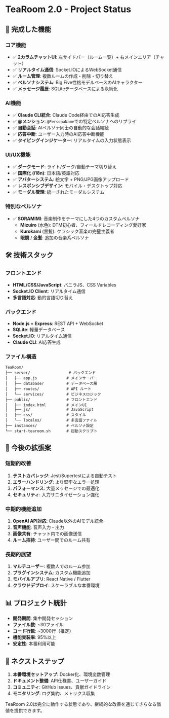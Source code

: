 # TeaRoom 2.0 - Project Status

## 🎉 完成した機能

### コア機能
- ✅ **2カラムチャットUI**: 左サイドバー（ルーム一覧）+ 右メインエリア（チャット）
- ✅ **リアルタイム通信**: Socket.IOによるWebSocket通信
- ✅ **ルーム管理**: 複数ルームの作成・削除・切り替え
- ✅ **ペルソナシステム**: Big Five性格モデルベースのAIキャラクター
- ✅ **メッセージ履歴**: SQLiteデータベースによる永続化

### AI機能
- ✅ **Claude CLI統合**: Claude Code経由でのAI応答生成
- ✅ **@メンション**: `@PersonaName`での特定ペルソナへのリプライ
- ✅ **自動会話**: AIペルソナ同士の自動的な会話継続
- ✅ **応答中断**: ユーザー入力時のAI応答中断機能
- ✅ **タイピングインジケーター**: リアルタイムの入力状態表示

### UI/UX機能
- ✅ **ダークモード**: ライト/ダーク/自動テーマ切り替え
- ✅ **国際化 (i18n)**: 日本語/英語対応
- ✅ **アバターシステム**: 絵文字 + PNG/JPG画像アップロード
- ✅ **レスポンシブデザイン**: モバイル・デスクトップ対応
- ✅ **モーダル管理**: 統一されたモーダルシステム

### 特別なペルソナ
- ✅ **SORAMIMI**: 音楽制作をテーマにした4つのカスタムペルソナ
  - **Mizuiro** (水色): DTM初心者、フィールドレコーディング愛好家
  - **Kurokami** (黒髪): クラシック音楽の完璧主義者
  - **眼鏡** / **金髪**: 追加の音楽系ペルソナ

## 🛠️ 技術スタック

### フロントエンド
- **HTML/CSS/JavaScript**: バニラJS、CSS Variables
- **Socket.IO Client**: リアルタイム通信
- **多言語対応**: 動的言語切り替え

### バックエンド
- **Node.js + Express**: REST API + WebSocket
- **SQLite**: 軽量データベース
- **Socket.IO**: リアルタイム通信
- **Claude CLI**: AI応答生成

### ファイル構造
```
TeaRoom/
├── server/                 # バックエンド
│   ├── app.js             # メインサーバー
│   ├── database/          # データベース層
│   ├── routes/            # API ルート
│   └── services/          # ビジネスロジック
├── public/                # フロントエンド
│   ├── index.html         # メインUI
│   ├── js/                # JavaScript
│   ├── css/               # スタイル
│   └── locales/           # 多言語ファイル
├── instances/             # ペルソナ設定
└── start-tearoom.sh       # 起動スクリプト
```

## 🚀 今後の拡張案

### 短期的改善
1. **テストカバレッジ**: Jest/Supertestによる自動テスト
2. **エラーハンドリング**: より堅牢なエラー処理
3. **パフォーマンス**: 大量メッセージでの最適化
4. **セキュリティ**: 入力サニタイゼーション強化

### 中期的機能追加
1. **OpenAI API対応**: Claude以外のAIモデル統合
2. **音声機能**: 音声入力・出力
3. **画像共有**: チャット内での画像送信
4. **ルーム招待**: ユーザー間でのルーム共有

### 長期的展望
1. **マルチユーザー**: 複数人でのルーム参加
2. **プラグインシステム**: カスタム機能追加
3. **モバイルアプリ**: React Native / Flutter
4. **クラウドデプロイ**: スケーラブルな本番環境

## 📊 プロジェクト統計

- **開発期間**: 集中開発セッション
- **ファイル数**: ~30ファイル
- **コード行数**: ~3000行（推定）
- **機能実装率**: 95%以上
- **安定性**: 本番利用可能

## 🎯 ネクストステップ

1. **本番環境セットアップ**: Docker化、環境変数管理
2. **ドキュメント整備**: API仕様書、ユーザーガイド
3. **コミュニティ**: GitHub Issues、貢献ガイドライン
4. **モニタリング**: ログ集約、メトリクス収集

TeaRoom 2.0は完全に動作する状態であり、継続的な改善を通じてさらなる価値を提供できます。